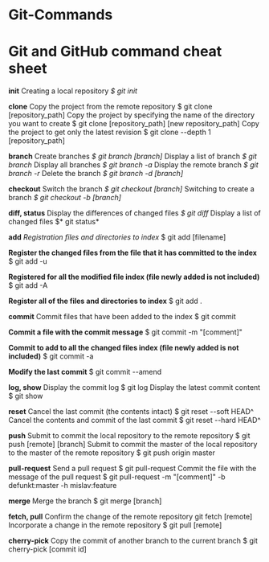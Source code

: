 # Git-Commands
# Git and GitHub command cheat sheet

**init**
Creating a local repository
*$ git init*

**clone**
Copy the project from the remote repository
$ git clone [repository_path]
Copy the project by specifying the name of the directory you want to create
$ git clone [repository_path] [new repository_path]
Copy the project to get only the latest revision
$ git clone --depth 1 [repository_path]


**branch**
Create branches
*$ git branch [branch]*
Display a list of branch
*$ git branch*
Display all branches
*$ git branch -a*
Display the remote branch
*$ git branch -r*
Delete the branch
*$ git branch -d [branch]*

**checkout**
Switch the branch
*$ git checkout [branch]*
Switching to create a branch
*$ git checkout -b [branch]*

**diff, status**
Display the differences of changed files
*$ git diff*
Display a list of changed files
$* git status*

**add**
*Registration files and directories to index*
$ git add [filename]

**Register the changed files from the file that it has committed to the index**
$ git add -u

**Registered for all the modified file index (file newly added is not included)**
$ git add -A

**Register all of the files and directories to index**
$ git add .

**commit**
Commit files that have been added to the index
$ git commit

**Commit a file with the commit message**
$ git commit -m "[comment]"

**Commit to add to all the changed files index (file newly added is not included)**
$ git commit -a

**Modify the last commit**
$ git commit --amend

**log, show**
Display the commit log
$ git log
Display the latest commit content
$ git show

**reset**
Cancel the last commit (the contents intact)
$ git reset --soft HEAD^
Cancel the contents and commit of the last commit
$ git reset --hard HEAD^

**push**
Submit to commit the local repository to the remote repository
$ git push [remote] [branch]
Submit to commit the master of the local repository to the master of the remote repository
$ git push origin master

**pull-request**
Send a pull request
$ git pull-request
Commit the file with the message of the pull request
$ git pull-request -m "[comment]" -b defunkt:master -h mislav:feature

**merge**
Merge the branch
$ git merge [branch]

**fetch, pull**
Confirm the change of the remote repository
git fetch [remote]
Incorporate a change in the remote repository
$ git pull [remote]

**cherry-pick**
Copy the commit of another branch to the current branch
$ git cherry-pick [commit id]


